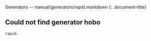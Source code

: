 Generators -- manual/generators/rapid.markdown
{: .document-title}


## Could not find generator hobo

    rapid.

